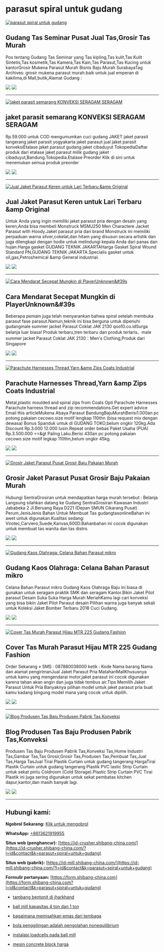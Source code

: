 # parasut spiral untuk gudang

<a href="https://swt.shibang-china.com/?l=id&img&k=parasut+spiral+untuk+gudang" target="_blank">![parasut spiral untuk gudang](http://static.shibang-china.com/all-800x300/406.jpg)</a>

## Gudang Tas Seminar Pusat Jual Tas,Grosir Tas Murah
Pos tentang Gudang Tas Seminar yang Tas kipling,Tas kulit,Tas Kulit Sintetis,Tas kosmetik,Tas Kamera,Tas Kain,Tas Parasut,Tas Kucing untuk kantorGrosir Mukena Parasut Murah Bisnis Baju Murah SurabayaTag Archives: grosir mukena parasut murah.baik untuk jual emperan di kakilima,di Mall,butik,Alamat Gudang :


<a href="https://whatsapp.shibangsoft.com/WhatsApp.php" target="_blank" title="WhatsApp">![](http://static.shibang-china.com/icon/whatsapp.png)</a> <a href="https://swt.shibang-china.com/?l=id&icon&k=parasut+spiral+untuk+gudang" target="_blank">![](http://static.shibang-china.com/icon/chat-id.png)</a>

---

<a href="https://swt.shibang-china.com/?l=id&img&k=parasut+spiral+untuk+gudang" target="_blank">![jaket parasit semarang KONVEKSI SERAGAM SERAGAM](http://static.shibang-china.com/all-800x300/472.jpg)</a>

## jaket parasit semarang KONVEKSI SERAGAM SERAGAM
Rp.59.000 untuk COD mengumumkan cuci gudang JAKET jaket parasit tangerang jaket parasit yogyakarta jaket parasut jual jaket parasit konveksiEtalase jaket parasut gudang jaket cibaduyut TokopediaDaftar produk dari etalase jaket parasut milik gudang jaket cibaduyut,Bandung.Tokopedia.Etalase Preorder Klik di sini untuk menemukan semua produk preorder


<a href="https://whatsapp.shibangsoft.com/WhatsApp.php" target="_blank" title="WhatsApp">![](http://static.shibang-china.com/icon/whatsapp.png)</a> <a href="https://swt.shibang-china.com/?l=id&icon&k=parasut+spiral+untuk+gudang" target="_blank">![](http://static.shibang-china.com/icon/chat-id.png)</a>

---

<a href="https://swt.shibang-china.com/?l=id&img&k=parasut+spiral+untuk+gudang" target="_blank">![Jual Jaket Parasut Keren untuk Lari Terbaru &amp Original](http://static.shibang-china.com/all-800x300/1468.jpg)</a>

## Jual Jaket Parasut Keren untuk Lari Terbaru &amp Original
Untuk Anda yang ingin memiliki jaket parasut pria dengan desain yang keren,Anda bisa membeli Monstruck MSMJ250 Men Charactere Jacket Parasut with Hoody.Jaket parasut pria dari brand Monstruck ini memiliki perpaduan warna silver,cokelat,dan hitam yang disusun secara artistik dan juga dilengkapi dengan hodie untuk melindungi kepala Anda dari panas dan hujan.Harga gasket GUDANG TEKNIK JAKARTAHarga Gasket Spiral Wound Standard PN,GUDANG TEKNIK JAKARTA.Specialis gasket untuk oil,gas,Petroshemical &amp General industrial.


<a href="https://whatsapp.shibangsoft.com/WhatsApp.php" target="_blank" title="WhatsApp">![](http://static.shibang-china.com/icon/whatsapp.png)</a> <a href="https://swt.shibang-china.com/?l=id&icon&k=parasut+spiral+untuk+gudang" target="_blank">![](http://static.shibang-china.com/icon/chat-id.png)</a>

---

<a href="https://swt.shibang-china.com/?l=id&img&k=parasut+spiral+untuk+gudang" target="_blank">![Cara Mendarat Secepat Mungkin di PlayerUnknown&#39s](http://static.shibang-china.com/all-800x300/49.jpg)</a>

## Cara Mendarat Secepat Mungkin di PlayerUnknown&#39s
Beberapa pemain juga telah menyarankan bahwa spiral setelah membuka parasut fase parasut.Namun,teknik ini bisa berguna untuk dipenuhi gudangmale summer jacket Parasut Coklat JAK 2130 qoo10.co.idSurga belanja luar biasa! Produk terbaru,tren terbaru dan produk terlaris、male summer jacket Parasut Coklat JAK 2130：Men's Clothing,Produk dari Singapore


<a href="https://whatsapp.shibangsoft.com/WhatsApp.php" target="_blank" title="WhatsApp">![](http://static.shibang-china.com/icon/whatsapp.png)</a> <a href="https://swt.shibang-china.com/?l=id&icon&k=parasut+spiral+untuk+gudang" target="_blank">![](http://static.shibang-china.com/icon/chat-id.png)</a>

---

<a href="https://swt.shibang-china.com/?l=id&img&k=parasut+spiral+untuk+gudang" target="_blank">![Parachute Harnesses Thread,Yarn &amp Zips Coats Industrial](http://static.shibang-china.com/all-800x300/1433.jpg)</a>

## Parachute Harnesses Thread,Yarn &amp Zips Coats Industrial
Metal,plastic moulded and spiral zips from Coats Opti Parachute Harnesses Parachute harness thread and zip recommendations.Get expert advice Email this articleMukena Abaya Parasut BandungBajuMurahBerisi1.000an pc potong pakaian cecowo.size motif lengkap 110thn (bisa request mix dengan dewasa) Bonus Spanduk untuk di GUDANG TOKO,belum ongkir 120kg.Ada Discount Rp.3.000 12.000 lusin.Repeat order bebas Paket Usaha (PUA) Rp.3.500.000 ==&gt Paling Laku.Berisi 430an pc potong pakaian cecowo.size motif legkap 110thn,belum ongkir 45kg.


<a href="https://whatsapp.shibangsoft.com/WhatsApp.php" target="_blank" title="WhatsApp">![](http://static.shibang-china.com/icon/whatsapp.png)</a> <a href="https://swt.shibang-china.com/?l=id&icon&k=parasut+spiral+untuk+gudang" target="_blank">![](http://static.shibang-china.com/icon/chat-id.png)</a>

---

<a href="https://swt.shibang-china.com/?l=id&img&k=parasut+spiral+untuk+gudang" target="_blank">![Grosir Jaket Parasut Pusat Grosir Baju Pakaian Murah](http://static.shibang-china.com/all-800x300/146.jpg)</a>

## Grosir Jaket Parasut Pusat Grosir Baju Pakaian Murah
Hubungi SentraGrosiran untuk mendapatkan harga murah tersebut : Belanja Langsung silahkan datang ke Gudang SentraGrosiran Kawasan Industri Jababeka 2 Jl.Beruang Raya D221 (Depan SMUN Cikarang Pusat) Perum.JenisJenis Bahan Untuk Membuat Tas gudangtasonlineBahan ini awet untuk digunakan.Kualitas sedang: Virotec,Carviero,Suede,Kanvas,600D.Bahanbahan ini cocok digunakan untuk membuat tas wanita dan tas distro.


<a href="https://whatsapp.shibangsoft.com/WhatsApp.php" target="_blank" title="WhatsApp">![](http://static.shibang-china.com/icon/whatsapp.png)</a> <a href="https://swt.shibang-china.com/?l=id&icon&k=parasut+spiral+untuk+gudang" target="_blank">![](http://static.shibang-china.com/icon/chat-id.png)</a>

---

<a href="https://swt.shibang-china.com/?l=id&img&k=parasut+spiral+untuk+gudang" target="_blank">![Gudang Kaos Olahraga: Celana Bahan Parasut mikro](http://static.shibang-china.com/all-800x300/883.jpg)</a>

## Gudang Kaos Olahraga: Celana Bahan Parasut mikro
Celana Bahan Parasut mikro Gudang Kaos Olahraga Baju ini biasa di gunakan untuk seragam praktik SMK dan seragam Kantor.Bikin Jaket Pilot parasut Desain Suka Suka Harga Murah MeriahKamu lagi cari konveksi yang bisa bikin Jaket Pilot Parasut desain Pilihan warna juga banyak sekali untuk Koleksi Jaket Bomber Terbaru 2018 Cuci Gudang.


<a href="https://whatsapp.shibangsoft.com/WhatsApp.php" target="_blank" title="WhatsApp">![](http://static.shibang-china.com/icon/whatsapp.png)</a> <a href="https://swt.shibang-china.com/?l=id&icon&k=parasut+spiral+untuk+gudang" target="_blank">![](http://static.shibang-china.com/icon/chat-id.png)</a>

---

<a href="https://swt.shibang-china.com/?l=id&img&k=parasut+spiral+untuk+gudang" target="_blank">![Cover Tas Murah Parasut Hijau MTR 225 Gudang Fashion](http://static.shibang-china.com/all-800x300/135.jpg)</a>

## Cover Tas Murah Parasut Hijau MTR 225 Gudang Fashion
Order Sekarang » SMS : 087880038000 ketik : Kode Nama barang Nama dan alamat pengirimanJual Jaket Parasut Pria MatahariMallKhususnya untuk kamu yang mengendarai motor,jaket parasut ini cocok digunakan karena tahan akan angin dan juga tidak tembus air.Tips Memilih Jaket Parasut Untuk Pria Banyaknya pilihan model untuk jaket parasut pria buat kamu kadang bingung model mana yang cocok untuk dipilih.


<a href="https://whatsapp.shibangsoft.com/WhatsApp.php" target="_blank" title="WhatsApp">![](http://static.shibang-china.com/icon/whatsapp.png)</a> <a href="https://swt.shibang-china.com/?l=id&icon&k=parasut+spiral+untuk+gudang" target="_blank">![](http://static.shibang-china.com/icon/chat-id.png)</a>

---

<a href="https://swt.shibang-china.com/?l=id&img&k=parasut+spiral+untuk+gudang" target="_blank">![Blog Produsen Tas Baju Produsen Pabrik Tas,Konveksi](http://static.shibang-china.com/all-800x300/1166.jpg)</a>

## Blog Produsen Tas Baju Produsen Pabrik Tas,Konveksi
Produsen Tas Baju Produsen Pabrik Tas,Konveksi Tas,Home Industri Tas,Gambar Tas,Tas Grosir,Grosir Tas,Produsen Tas,Pembuat Tas,Jual Tas,Harga TasJual Tirai Plastik Curtain untuk gudang tangerang HargaTirai Plastik Curtain untuk gudang tangerang Plastik PVC lastic Strip Curtain untuk sekat pintu Coldroom (Cold Storage).Plastic Strip Curtain PVC Tirai Plastik ini juga sering digunakan untuk sekat pembatas kitchen dapur,kantor,dan masih banyak lagi.


<a href="https://whatsapp.shibangsoft.com/WhatsApp.php" target="_blank" title="WhatsApp">![](http://static.shibang-china.com/icon/whatsapp.png)</a> <a href="https://swt.shibang-china.com/?l=id&icon&k=parasut+spiral+untuk+gudang" target="_blank">![](http://static.shibang-china.com/icon/chat-id.png)</a>

---
## Hubungi kami:

**Ngobrol Sekarang:** [Klik untuk mengobrol](https://swt.shibang-china.com?l=id&contact&k=parasut+spiral+untuk+gudang)

**WhatsApp:**  [+8613621919955](https://whatsapp.shibangsoft.com/WhatsApp.php)

**Situs web (penghancur):** [https://id-crusher.shibang-china.com/](https://id-crusher.shibang-china.com/?l=id&contact&k=parasut+spiral+untuk+gudang)

**Situs web (pabrik):** [https://id-mill.shibang-china.com/](https://id-mill.shibang-china.com/?l=id&contact&k=parasut+spiral+untuk+gudang)

**Formulir pertanyaan:** [https://form.shibang-china.com](https://form.shibang-china.com?l=id&contact&k=parasut+spiral+untuk+gudang)

* [tambang bentonit di jharkhand](../31/tambang%20bentonit%20di%20jharkhand.md)

* [ball mill kapasitas 4 ton dan 1 ton](../39/ball%20mill%20kapasitas%204%20ton%20dan%201%20ton.md)

* [bagaimana memisahkan emas dari tembaga](../33/bagaimana%20memisahkan%20emas%20dari%20tembaga.md)

* [bola penggilingan adalah pengolahan nonequilibrium](../40/bola%20penggilingan%20adalah%20pengolahan%20nonequilibrium.md)

* [instalasi loadcells pada ball mill](../33/instalasi%20loadcells%20pada%20ball%20mill.md)

* [mesin concrete block harga](../40/mesin%20concrete%20block%20harga.md)